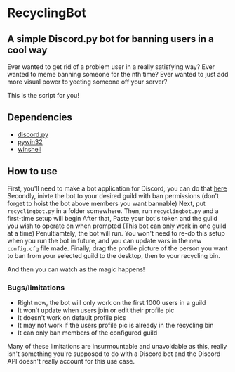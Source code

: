 # RecyclingBot

## A simple Discord.py bot for banning users in a cool way

Ever wanted to get rid of a problem user in a really satisfying way?
Ever wanted to meme banning someone for the nth time?
Ever wanted to just add more visual power to yeeting someone off your server?

This is the script for you!

## Dependencies
- [discord.py](https://discordpy.readthedocs.io/en/latest/api.html)
- [pywin32](https://pypi.org/project/pywin32/)
- [winshell](https://github.com/tjguk/winshell)

## How to use

First, you'll need to make a bot application for Discord, you can do that [here](https://discord.com/developers/applications)
Secondly, inivte the bot to your desired guild with ban permissions (don't forget to hoist the bot above members you want bannable)
Next, put `recyclingbot.py` in a folder somewhere.
Then, run `recyclingbot.py` and a first-time setup will begin
After that, Paste your bot's token and the guild you wish to operate on when prompted (This bot can only work in one guild at a time)
Penultiamtely, the bot will run. You won't need to re-do this setup when you run the bot in future, and you can update vars in the new `config.cfg` file made.
Finally, drag the profile picture of the person you want to ban from your selected guild to the desktop, then to your recycling bin.

And then you can watch as the magic happens!

### Bugs/limitations

- Right now, the bot will only work on the first 1000 users in a guild
- It won't update when users join or edit their profile pic
- It doesn't work on default profile pics
- It may not work if the users profile pic is already in the recycling bin
- It can only ban members of the configured guild

Many of these limitations are insurmountable and unavoidable as this, really isn't something you're supposed to do with a Discord bot and the Discord API doesn't really account for this use case.
